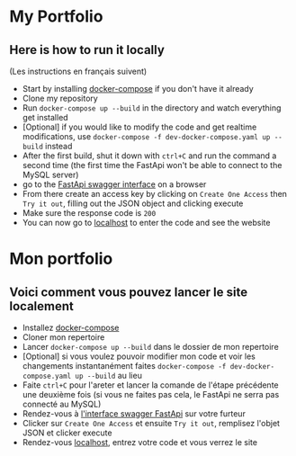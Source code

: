 # My Portfolio
## Here is how to run it locally
(Les instructions en français suivent)

* Start by installing [docker-compose](https://docs.docker.com/compose/install/linux/) if you don't have it already
* Clone my repository
* Run `docker-compose up --build` in the directory and watch everything get installed
* [Optional] if you would like to modify the code and get realtime modifications, use `docker-compose -f dev-docker-compose.yaml up --build` instead
* After the first build, shut it down with `ctrl+C` and run the command a second time (the first time the FastApi won't be able to connect to the MySQL server)
* go to the [FastApi swagger interface](https://docs.docker.com/compose/install/linux/) on a browser
* From there create an access key by clicking on `Create One Access` then `Try it out`, filling out the JSON object and clicking execute
* Make sure the response code is `200`
* You can now go to [localhost](http://0.0.0.0/) to enter the code and see the website

# Mon portfolio
## Voici comment vous pouvez lancer le site localement

* Installez [docker-compose](https://docs.docker.com/compose/install/linux/)
* Cloner mon repertoire
* Lancer `docker-compose up --build` dans le dossier de mon repertoire
* [Optional] si vous voulez pouvoir modifier mon code et voir les changements instantanément faites `docker-compose -f dev-docker-compose.yaml up --build` au lieu
* Faite `ctrl+C` pour l'areter et lancer la comande de l'étape précédente une deuxième fois (si vous ne faites pas cela, le FastApi ne serra pas connecté au MySQL)
* Rendez-vous à [ l'interface swagger FastApi](https://docs.docker.com/compose/install/linux/) sur votre furteur
* Clicker sur `Create One Access` et ensuite `Try it out`, remplisez l'objet JSON et clicker execute
* Rendez-vous [localhost](http://0.0.0.0/), entrez votre code et vous verrez le site